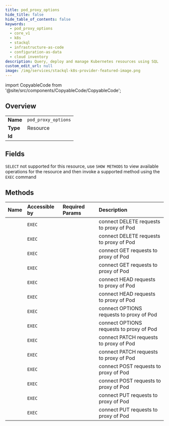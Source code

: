 ```yaml
---
title: pod_proxy_options
hide_title: false
hide_table_of_contents: false
keywords:
  - pod_proxy_options
  - core_v1
  - k8s    
  - stackql
  - infrastructure-as-code
  - configuration-as-data
  - cloud inventory
description: Query, deploy and manage Kubernetes resources using SQL
custom_edit_url: null
image: /img/services/stackql-k8s-provider-featured-image.png
---
```


import CopyableCode from '@site/src/components/CopyableCode/CopyableCode';




## Overview
<table><tbody>
<tr><td><b>Name</b></td><td><code>pod_proxy_options</code></td></tr>
<tr><td><b>Type</b></td><td>Resource</td></tr>
<tr><td><b>Id</b></td><td><CopyableCode code="k8s.core_v1.pod_proxy_options" /></td></tr>
</tbody></table>

## Fields
`SELECT` not supported for this resource, use `SHOW METHODS` to view available operations for the resource and then invoke a supported method using the `EXEC` command  
## Methods
| Name | Accessible by | Required Params | Description |
|:-----|:--------------|:----------------|:------------|
| <CopyableCode code="connectCoreV1DeleteNamespacedPodProxy" /> | `EXEC` | <CopyableCode code="name, namespace, cluster_addr, protocol" /> | connect DELETE requests to proxy of Pod |
| <CopyableCode code="connectCoreV1DeleteNamespacedPodProxyWithPath" /> | `EXEC` | <CopyableCode code="name, namespace, path, cluster_addr, protocol" /> | connect DELETE requests to proxy of Pod |
| <CopyableCode code="connectCoreV1GetNamespacedPodProxy" /> | `EXEC` | <CopyableCode code="name, namespace, cluster_addr, protocol" /> | connect GET requests to proxy of Pod |
| <CopyableCode code="connectCoreV1GetNamespacedPodProxyWithPath" /> | `EXEC` | <CopyableCode code="name, namespace, path, cluster_addr, protocol" /> | connect GET requests to proxy of Pod |
| <CopyableCode code="connectCoreV1HeadNamespacedPodProxy" /> | `EXEC` | <CopyableCode code="name, namespace, cluster_addr, protocol" /> | connect HEAD requests to proxy of Pod |
| <CopyableCode code="connectCoreV1HeadNamespacedPodProxyWithPath" /> | `EXEC` | <CopyableCode code="name, namespace, path, cluster_addr, protocol" /> | connect HEAD requests to proxy of Pod |
| <CopyableCode code="connectCoreV1OptionsNamespacedPodProxy" /> | `EXEC` | <CopyableCode code="name, namespace, cluster_addr, protocol" /> | connect OPTIONS requests to proxy of Pod |
| <CopyableCode code="connectCoreV1OptionsNamespacedPodProxyWithPath" /> | `EXEC` | <CopyableCode code="name, namespace, path, cluster_addr, protocol" /> | connect OPTIONS requests to proxy of Pod |
| <CopyableCode code="connectCoreV1PatchNamespacedPodProxy" /> | `EXEC` | <CopyableCode code="name, namespace, cluster_addr, protocol" /> | connect PATCH requests to proxy of Pod |
| <CopyableCode code="connectCoreV1PatchNamespacedPodProxyWithPath" /> | `EXEC` | <CopyableCode code="name, namespace, path, cluster_addr, protocol" /> | connect PATCH requests to proxy of Pod |
| <CopyableCode code="connectCoreV1PostNamespacedPodProxy" /> | `EXEC` | <CopyableCode code="name, namespace, cluster_addr, protocol" /> | connect POST requests to proxy of Pod |
| <CopyableCode code="connectCoreV1PostNamespacedPodProxyWithPath" /> | `EXEC` | <CopyableCode code="name, namespace, path, cluster_addr, protocol" /> | connect POST requests to proxy of Pod |
| <CopyableCode code="connectCoreV1PutNamespacedPodProxy" /> | `EXEC` | <CopyableCode code="name, namespace, cluster_addr, protocol" /> | connect PUT requests to proxy of Pod |
| <CopyableCode code="connectCoreV1PutNamespacedPodProxyWithPath" /> | `EXEC` | <CopyableCode code="name, namespace, path, cluster_addr, protocol" /> | connect PUT requests to proxy of Pod |

